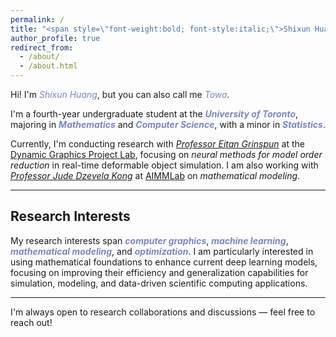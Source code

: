 ```yaml
---
permalink: /
title: "<span style=\"font-weight:bold; font-style:italic;\">Shixun Huang 黄诗迅</span>"
author_profile: true
redirect_from: 
  - /about/
  - /about.html
---
```

Hi! I'm <span style="color:#7A85C1;">*Shixun Huang*</span>, but you can also call me <span style="color:#7A85C1;">*Towa*</span>.  

I'm a fourth-year undergraduate student at the <span style="color:#7A85C1; font-weight:bold;">*University of Toronto*</span>, majoring in <span style="color:#7A85C1; font-weight:bold;">*Mathematics*</span> and <span style="color:#7A85C1; font-weight:bold;">*Computer Science*</span>, with a minor in <span style="color:#7A85C1; font-weight:bold;">*Statistics*</span>.

Currently, I'm conducting research with <span style="color:#725CAD;">*[Professor Eitan Grinspun](https://www.dgp.toronto.edu/~eitan/)*</span> at the <span style="color:#725CAD;">[Dynamic Graphics Project Lab](https://www.dgp.toronto.edu/)</span>, focusing on *neural methods for model order reduction* in real-time deformable object simulation. I am also working with <span style="color:#725CAD;">*[Professor Jude Dzevela Kong](https://www.mathematics.utoronto.ca/people/directories/all-faculty/jude-kong)*</span> at <span style="color:#725CAD;">[AIMMLab](https://aimmlab.org/)</span> on *mathematical modeling*.

---

## Research Interests
My research interests span <span style="color:#7A85C1; font-weight:bold;">*computer graphics*</span>, <span style="color:#7A85C1; font-weight:bold;">*machine learning*</span>, <span style="color:#7A85C1; font-weight:bold;">*mathematical modeling*</span>, and <span style="color:#7A85C1; font-weight:bold;">*optimization*</span>. I am particularly interested in using mathematical foundations to enhance current deep learning models, focusing on improving their efficiency and generalization capabilities for simulation, modeling, and data-driven scientific computing applications.

---


I'm always open to research collaborations and discussions — feel free to reach out!
